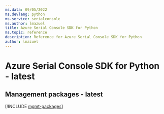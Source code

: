 ```yaml
---
ms.data: 09/05/2022
ms.devlang: python
ms.service: serialconsole
ms.author: lmazuel
title: Azure Serial Console SDK for Python
ms.topic: reference
description: Reference for Azure Serial Console SDK for Python
author: lmazuel
---
```

# Azure Serial Console SDK for Python - latest

## Management packages - latest
[!INCLUDE [mgmt-packages](serial-console-mgmt-index.md)]
